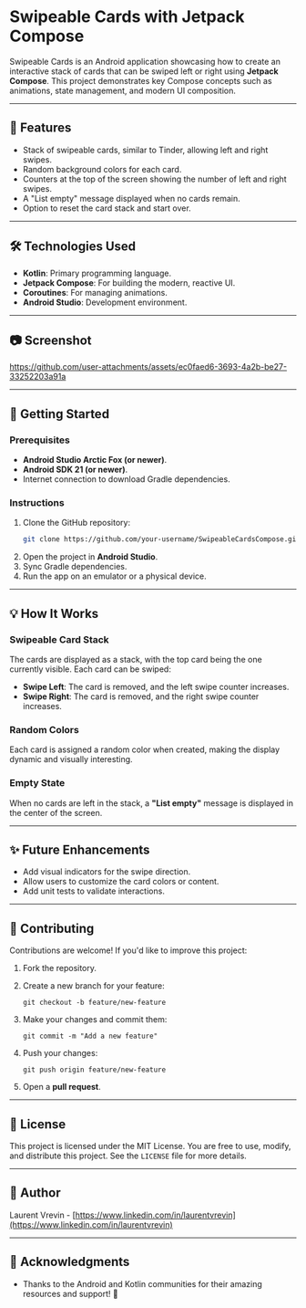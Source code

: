 
# Swipeable Cards with Jetpack Compose

Swipeable Cards is an Android application showcasing how to create an interactive stack of cards that can be swiped left or right using **Jetpack Compose**. This project demonstrates key Compose concepts such as animations, state management, and modern UI composition.

---

## 🎯 Features

- Stack of swipeable cards, similar to Tinder, allowing left and right swipes.
- Random background colors for each card.
- Counters at the top of the screen showing the number of left and right swipes.
- A "List empty" message displayed when no cards remain.
- Option to reset the card stack and start over.

---

## 🛠️ Technologies Used

- **Kotlin**: Primary programming language.
- **Jetpack Compose**: For building the modern, reactive UI.
- **Coroutines**: For managing animations.
- **Android Studio**: Development environment.

---

## 📷 Screenshot

https://github.com/user-attachments/assets/ec0faed6-3693-4a2b-be27-33252203a91a


---

## 🚀 Getting Started

### Prerequisites

- **Android Studio Arctic Fox (or newer)**.
- **Android SDK 21 (or newer)**.
- Internet connection to download Gradle dependencies.

### Instructions

1. Clone the GitHub repository:
   ```bash
   git clone https://github.com/your-username/SwipeableCardsCompose.git` 

2.  Open the project in **Android Studio**.
3.  Sync Gradle dependencies.
4.  Run the app on an emulator or a physical device.

----------

## 💡 How It Works

### Swipeable Card Stack

The cards are displayed as a stack, with the top card being the one currently visible. Each card can be swiped:

-   **Swipe Left**: The card is removed, and the left swipe counter increases.
-   **Swipe Right**: The card is removed, and the right swipe counter increases.

### Random Colors

Each card is assigned a random color when created, making the display dynamic and visually interesting.

### Empty State

When no cards are left in the stack, a **"List empty"** message is displayed in the center of the screen.

----------

## ✨ Future Enhancements

-   Add visual indicators for the swipe direction.
-   Allow users to customize the card colors or content.
-   Add unit tests to validate interactions.

----------

## 🤝 Contributing

Contributions are welcome! If you'd like to improve this project:

1.  Fork the repository.
2.  Create a new branch for your feature:
        
    `git checkout -b feature/new-feature` 
    
3.  Make your changes and commit them:
        
    `git commit -m "Add a new feature"` 
    
4.  Push your changes:
    
    `git push origin feature/new-feature` 
    
5.  Open a **pull request**.

----------

## 📄 License

This project is licensed under the MIT License. You are free to use, modify, and distribute this project. See the `LICENSE` file for more details.

----------

## 👤 Author

Laurent Vrevin -  [https://www.linkedin.com/in/laurentvrevin](https://www.linkedin.com/in/laurentvrevin)

----------

## 🌟 Acknowledgments

-   Thanks to the Android and Kotlin communities for their amazing resources and support! 🎉
